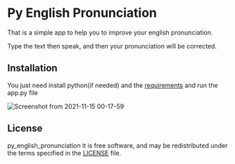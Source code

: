 # Py English Pronunciation
That is a simple app to help you to improve your english pronunciation.

Type the text then speak, and then your pronunciation will be corrected.

## Installation
You just need install python(if needed) and the [requirements](requirements.txt) and run the app.py file 

![Screenshot from 2021-11-15 00-17-59](https://user-images.githubusercontent.com/27186405/141717014-ff2a134c-c91f-41c6-ac24-360b54344c3c.png)

 
## License
py_english_pronunciation it is free software, and may be redistributed under the terms specified in the
[LICENSE] file.

[LICENSE]: LICENSE

